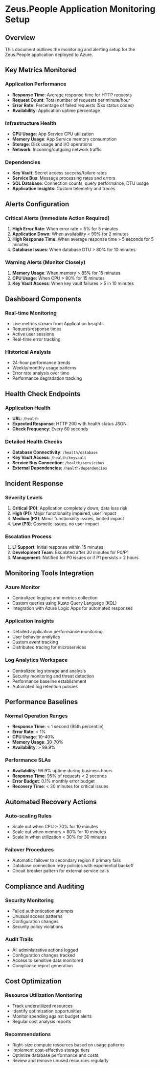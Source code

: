 # Zeus.People Application Monitoring Setup

## Overview
This document outlines the monitoring and alerting setup for the Zeus.People application deployed to Azure.

## Key Metrics Monitored

### Application Performance
- **Response Time**: Average response time for HTTP requests
- **Request Count**: Total number of requests per minute/hour
- **Error Rate**: Percentage of failed requests (5xx status codes)
- **Availability**: Application uptime percentage

### Infrastructure Health
- **CPU Usage**: App Service CPU utilization
- **Memory Usage**: App Service memory consumption
- **Storage**: Disk usage and I/O operations
- **Network**: Incoming/outgoing network traffic

### Dependencies
- **Key Vault**: Secret access success/failure rates
- **Service Bus**: Message processing rates and errors
- **SQL Database**: Connection counts, query performance, DTU usage
- **Application Insights**: Custom telemetry and traces

## Alerts Configuration

### Critical Alerts (Immediate Action Required)
1. **High Error Rate**: When error rate > 5% for 5 minutes
2. **Application Down**: When availability < 99% for 2 minutes
3. **High Response Time**: When average response time > 5 seconds for 5 minutes
4. **Database Issues**: When database DTU > 80% for 10 minutes

### Warning Alerts (Monitor Closely)
1. **Memory Usage**: When memory > 85% for 15 minutes
2. **CPU Usage**: When CPU > 80% for 15 minutes
3. **Key Vault Access**: When key vault failures > 5 in 10 minutes

## Dashboard Components

### Real-time Monitoring
- Live metrics stream from Application Insights
- Request/response times
- Active user sessions
- Real-time error tracking

### Historical Analysis
- 24-hour performance trends
- Weekly/monthly usage patterns
- Error rate analysis over time
- Performance degradation tracking

## Health Check Endpoints

### Application Health
- **URL**: `/health`
- **Expected Response**: HTTP 200 with health status JSON
- **Check Frequency**: Every 60 seconds

### Detailed Health Checks
- **Database Connectivity**: `/health/database`
- **Key Vault Access**: `/health/keyvault`
- **Service Bus Connection**: `/health/servicebus`
- **External Dependencies**: `/health/dependencies`

## Incident Response

### Severity Levels
1. **Critical (P0)**: Application completely down, data loss risk
2. **High (P1)**: Major functionality impaired, user impact
3. **Medium (P2)**: Minor functionality issues, limited impact
4. **Low (P3)**: Cosmetic issues, no user impact

### Escalation Process
1. **L1 Support**: Initial response within 15 minutes
2. **Development Team**: Escalated after 30 minutes for P0/P1
3. **Management**: Notified for P0 issues or if P1 persists > 2 hours

## Monitoring Tools Integration

### Azure Monitor
- Centralized logging and metrics collection
- Custom queries using Kusto Query Language (KQL)
- Integration with Azure Logic Apps for automated responses

### Application Insights
- Detailed application performance monitoring
- User behavior analytics
- Custom event tracking
- Distributed tracing for microservices

### Log Analytics Workspace
- Centralized log storage and analysis
- Security monitoring and threat detection
- Performance baseline establishment
- Automated log retention policies

## Performance Baselines

### Normal Operation Ranges
- **Response Time**: < 1 second (95th percentile)
- **Error Rate**: < 1%
- **CPU Usage**: 10-40%
- **Memory Usage**: 30-70%
- **Availability**: > 99.9%

### Performance SLAs
- **Availability**: 99.9% uptime during business hours
- **Response Time**: 95% of requests < 2 seconds
- **Error Budget**: 0.1% monthly error budget
- **Recovery Time**: < 30 minutes for critical issues

## Automated Recovery Actions

### Auto-scaling Rules
- Scale out when CPU > 70% for 10 minutes
- Scale out when memory > 80% for 10 minutes
- Scale in when utilization < 30% for 30 minutes

### Failover Procedures
- Automatic failover to secondary region if primary fails
- Database connection retry policies with exponential backoff
- Circuit breaker pattern for external service calls

## Compliance and Auditing

### Security Monitoring
- Failed authentication attempts
- Unusual access patterns
- Configuration changes
- Security policy violations

### Audit Trails
- All administrative actions logged
- Configuration changes tracked
- Access to sensitive data monitored
- Compliance report generation

## Cost Optimization

### Resource Utilization Monitoring
- Track underutilized resources
- Identify optimization opportunities
- Monitor spending against budget alerts
- Regular cost analysis reports

### Recommendations
- Right-size compute resources based on usage patterns
- Implement cost-effective storage tiers
- Optimize database performance and costs
- Review and remove unused resources regularly
